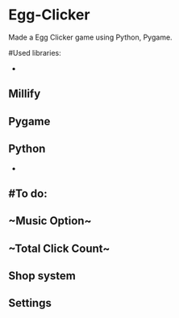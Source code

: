 # Egg-Clicker
Made a Egg Clicker game using Python, Pygame.

#Used libraries:

-
Millify
-
Pygame
-
Python
-

-
#To do:
-
~Music Option~
-
~Total Click Count~
-
Shop system
-
Settings
-
